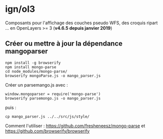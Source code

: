 ign/ol3
=======

Composants pour l'affichage des couches pseudo WFS, des croquis ripart ... en OpenLayers >= 3 (**v4.6.5 depuis janvier 2019**)

## Créer ou mettre à jour la dépendance mangoparser

```
npm install -g browserify
npm install mongo-parse
cd node_modules/mongo-parse/
browserify mongoParse.js -o mango_parser.js
```
Créer un parsemango.js avec : 
```
window.mongoparser = require('mongo-parse')
browserify parsemongo.js -o mango_parser.js
```

puis :
```
cp mango_parser.js ../../src/js/style/
```

Comment l'utiliser : https://github.com/fresheneesz/mongo-parse et https://github.com/browserify/browserify
